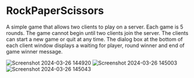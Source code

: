 # RockPaperScissors
A simple game that allows two clients to play on a server.
Each game is 5 rounds. 
The game cannot begin until two clients join the server. 
The clients can start a new game or quit at any time. 
The dialog box at the bottom of each client window displays a waiting for player, round winner and end of game winner message.

![Screenshot 2024-03-26 144920](https://github.com/hkmargolis/RockPaperScissors/assets/100984815/bb64f2ca-ea27-4c97-8fb2-7cecb6e944a0)
![Screenshot 2024-03-26 145003](https://github.com/hkmargolis/RockPaperScissors/assets/100984815/656aecbf-77aa-4166-9130-88d806156c83)
![Screenshot 2024-03-26 145043](https://github.com/hkmargolis/RockPaperScissors/assets/100984815/e4df578f-8939-4728-8da3-832f948f8c3a)

